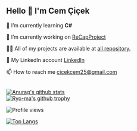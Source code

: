    ## Hello 👋 I'm Cem Çiçek <br>

<!--
**Cemcicek/Cemcicek** is a ✨ _special_ ✨ repository because its `README.md` (this file) appears on your GitHub profile.

Here are some ideas to get you started:
-->
 🌱 I’m currently learning <b>C#</b>
 
 🔭 I’m currently working on [ReCapProject](https://github.com/Cemcicek/ReCapProject)

 👨‍💻 All of my projects are available at [all repository.](https://github.com/Cemcicek?tab=repositories)
 
 🔗 My LinkedIn account [LinkedIn](https://www.linkedin.com/in/cem-%C3%A7i%C3%A7ek-11a7a0197/)
 
 📫 How to reach me cicekcem25@gmail.com<br><br>
 
 <!--
 👯 I’m looking to collaborate on ...
 🤔 I’m looking for help with ...
 💬 Ask me about ...
 📫 How to reach me: ...
 😄 Pronouns: ...
 ⚡ Fun fact: ...


 
[![LinkedIn Badge](https://img.shields.io/badge/-LinkedIn-000?style=quare&labelColor=000&logo=LinkedIn&logoColor=white&link=link)](www.linkedin.com/in/cem-%C3%A7i%C3%A7ek-11a7a0197/)
[![GitHub watchers](https://img.shields.io/github/watchers/Naereen/StrapDown.js.svg?style=social&label=Watch&maxAge=2592000)](https://GitHub.com/Cemcicek/StrapDown.js/watchers/)


[![Github Badge](https://img.shields.io/badge/-Github-000?style=quare&labelColor=000&logo=Github&logoColor=white&link=link)](https://github.com/Cemcicek) <br><br>
-->


[![Anurag's github stats](https://github-readme-stats.vercel.app/api?username=Cemcicek&theme=blue-green)](https://github.com/Cemcicek)<br>
[![Ryo-ma's github trophy](https://github-profile-trophy.vercel.app/?username=Cemcicek&row=1)](https://github.com/Cemcicek)<br>

![Profile views](https://gpvc.arturio.dev/Cemcicek)



[![Top Langs](https://github-readme-stats.vercel.app/api/top-langs/?username=Cemcicek&layout=compact)](https://github.com/Cemcicek)



